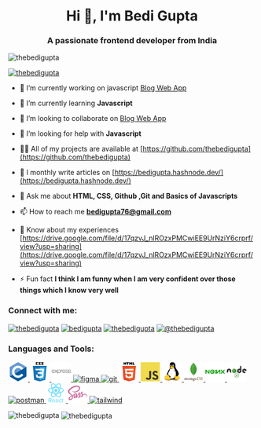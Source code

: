 <h1 align="center">Hi 👋, I'm Bedi Gupta</h1>
<h3 align="center">A passionate frontend developer from India</h3>

<p align="left"> <img src="https://komarev.com/ghpvc/?username=thebedigupta&label=Profile%20views&color=0e75b6&style=flat" alt="thebedigupta" /> </p>

<p align="left"> <a href="https://twitter.com/thebedigupta" target="blank"><img src="https://img.shields.io/twitter/follow/thebedigupta?logo=twitter&style=for-the-badge" alt="thebedigupta" /></a> </p>

- 🔭 I’m currently working on javascript [Blog Web App](https://github.com/thebedigupta/gauravdiwedi.git)

- 🌱 I’m currently learning **Javascript**

- 👯 I’m looking to collaborate on [Blog Web App](https://github.com/thebedigupta/gauravdiwedi.git)

- 🤝 I’m looking for help with **Javascript**

- 👨‍💻 All of my projects are available at [https://github.com/thebedigupta](https://github.com/thebedigupta)

- 📝 I monthly write articles on [https://bedigupta.hashnode.dev/](https://bedigupta.hashnode.dev/)

- 💬 Ask me about **HTML, CSS, Github ,Git and Basics of Javascripts**

- 📫 How to reach me **bedigupta76@gmail.com**

- 📄 Know about my experiences [https://drive.google.com/file/d/17qzvJ_nlROzxPMCwiEE9UrNziY6crprf/view?usp=sharing](https://drive.google.com/file/d/17qzvJ_nlROzxPMCwiEE9UrNziY6crprf/view?usp=sharing)

- ⚡ Fun fact **I think I am funny when I am very confident over those things which I know very well**

<h3 align="left">Connect with me:</h3>
<p align="left">
<a href="https://twitter.com/thebedigupta" target="blank"><img align="center" src="https://raw.githubusercontent.com/rahuldkjain/github-profile-readme-generator/master/src/images/icons/Social/twitter.svg" alt="thebedigupta" height="30" width="40" /></a>
<a href="https://linkedin.com/in/bedigupta" target="blank"><img align="center" src="https://raw.githubusercontent.com/rahuldkjain/github-profile-readme-generator/master/src/images/icons/Social/linked-in-alt.svg" alt="bedigupta" height="30" width="40" /></a>
<a href="https://instagram.com/thebedigupta" target="blank"><img align="center" src="https://raw.githubusercontent.com/rahuldkjain/github-profile-readme-generator/master/src/images/icons/Social/instagram.svg" alt="thebedigupta" height="30" width="40" /></a>
<a href="https://hashnode.com/@thebedigupta" target="blank"><img align="center" src="https://raw.githubusercontent.com/rahuldkjain/github-profile-readme-generator/master/src/images/icons/Social/hashnode.svg" alt="@thebedigupta" height="30" width="40" /></a>
</p>

<h3 align="left">Languages and Tools:</h3>
<p align="left"> <a href="https://www.cprogramming.com/" target="_blank" rel="noreferrer"> <img src="https://raw.githubusercontent.com/devicons/devicon/master/icons/c/c-original.svg" alt="c" width="40" height="40"/> </a> <a href="https://www.w3schools.com/css/" target="_blank" rel="noreferrer"> <img src="https://raw.githubusercontent.com/devicons/devicon/master/icons/css3/css3-original-wordmark.svg" alt="css3" width="40" height="40"/> </a> <a href="https://expressjs.com" target="_blank" rel="noreferrer"> <img src="https://raw.githubusercontent.com/devicons/devicon/master/icons/express/express-original-wordmark.svg" alt="express" width="40" height="40"/> </a> <a href="https://www.figma.com/" target="_blank" rel="noreferrer"> <img src="https://www.vectorlogo.zone/logos/figma/figma-icon.svg" alt="figma" width="40" height="40"/> </a> <a href="https://git-scm.com/" target="_blank" rel="noreferrer"> <img src="https://www.vectorlogo.zone/logos/git-scm/git-scm-icon.svg" alt="git" width="40" height="40"/> </a> <a href="https://www.w3.org/html/" target="_blank" rel="noreferrer"> <img src="https://raw.githubusercontent.com/devicons/devicon/master/icons/html5/html5-original-wordmark.svg" alt="html5" width="40" height="40"/> </a> <a href="https://developer.mozilla.org/en-US/docs/Web/JavaScript" target="_blank" rel="noreferrer"> <img src="https://raw.githubusercontent.com/devicons/devicon/master/icons/javascript/javascript-original.svg" alt="javascript" width="40" height="40"/> </a> <a href="https://www.linux.org/" target="_blank" rel="noreferrer"> <img src="https://raw.githubusercontent.com/devicons/devicon/master/icons/linux/linux-original.svg" alt="linux" width="40" height="40"/> </a> <a href="https://www.mongodb.com/" target="_blank" rel="noreferrer"> <img src="https://raw.githubusercontent.com/devicons/devicon/master/icons/mongodb/mongodb-original-wordmark.svg" alt="mongodb" width="40" height="40"/> </a> <a href="https://www.nginx.com" target="_blank" rel="noreferrer"> <img src="https://raw.githubusercontent.com/devicons/devicon/master/icons/nginx/nginx-original.svg" alt="nginx" width="40" height="40"/> </a> <a href="https://nodejs.org" target="_blank" rel="noreferrer"> <img src="https://raw.githubusercontent.com/devicons/devicon/master/icons/nodejs/nodejs-original-wordmark.svg" alt="nodejs" width="40" height="40"/> </a> <a href="https://postman.com" target="_blank" rel="noreferrer"> <img src="https://www.vectorlogo.zone/logos/getpostman/getpostman-icon.svg" alt="postman" width="40" height="40"/> </a> <a href="https://reactjs.org/" target="_blank" rel="noreferrer"> <img src="https://raw.githubusercontent.com/devicons/devicon/master/icons/react/react-original-wordmark.svg" alt="react" width="40" height="40"/> </a> <a href="https://sass-lang.com" target="_blank" rel="noreferrer"> <img src="https://raw.githubusercontent.com/devicons/devicon/master/icons/sass/sass-original.svg" alt="sass" width="40" height="40"/> </a> <a href="https://tailwindcss.com/" target="_blank" rel="noreferrer"> <img src="https://www.vectorlogo.zone/logos/tailwindcss/tailwindcss-icon.svg" alt="tailwind" width="40" height="40"/> </a> </p>

<p><img align="left" src="https://github-readme-stats.vercel.app/api/top-langs?username=thebedigupta&show_icons=true&locale=en&layout=compact" alt="thebedigupta" /></p>

<p>&nbsp;<img align="center" src="https://github-readme-stats.vercel.app/api?username=thebedigupta&show_icons=true&locale=en" alt="thebedigupta" /></p>
